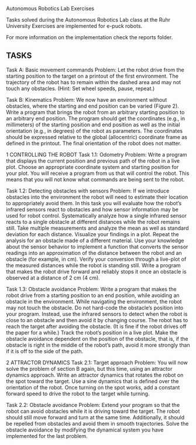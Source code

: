 
Autonomous Robotics Lab Exercises

Tasks solved during the Autonomous Robotics Lab class at the Ruhr University
Exercises are implemented for e-puck robots.

For more information on the implementation check the reports folder.

TASKS
-----------------------------------------

Task A: Basic movement commands
Problem: Let the robot drive from the starting position to the target on a
printout of the first environment. The trajectory of the robot has
to remain within the dashed area and may not touch any obstacles. (Hint:
Set wheel speeds, pause, repeat.)

Task B: Kinematics
Problem: We now have an environment without obstacles, where the starting and end position can be varied (Figure 2). Write a program that brings
the robot from an arbitrary starting position to an arbitrary end position.
The program should get the coordinates (e.g., in millimeters) of the starting
position and end position as well as the initial orientation (e.g., in degrees)
of the robot as parameters. The coordinates should be expressed relative to
the global (allocentric) coordinate frame as defined in the printout. The final
orientation of the robot does not matter.

1 CONTROLLING THE ROBOT
Task 1.1: Odometry
Problem: Write a program that displays the current position and previous
path of the robot in a live plot. Choose an appropriate coordinate system
and starting position for your plot. You will receive a program from us that
will control the robot. This means that you will not know what commands
are being sent to the robot.

Task 1.2: Detecting obstacles with sensors
Problem: If we introduce obstacles into the environment the
robot will need to estimate their location to appropriately avoid them. In
this task you will evaluate how the robot’s infrared sensors react to obstacles
and how sensor information may be used for robot control. Systematically
analyze how a single infrared sensor reacts to a single obstacle at different
distances while the robot remains still. Take multiple measurements and
analyze the mean as well as standard deviation for each distance. Visualize
your findings in a plot. Repeat the analysis for an obstacle made of a different
material.
Use your knowledge about the sensor behavior to implement a function that
converts the sensor readings into an approximation of the distance between
the robot and an obstacle (for example, in cm). Verify your conversion
through a live-plot of the measured distances while the robot is standing
still. Write a program that makes the robot drive forward and reliably stops
it once an obstacle is observed at a distance of 2 cm (4 cm).

Task 1.3: Obstacle avoidance
Problem: Write a program that makes the robot drive from a starting position
to an end position, while avoiding an obstacle in the environment. While navigating the
environment, the robot may not touch the obstacle. Do not hard-code the
obstacle’s position into your program. Instead, use the infrared sensors to
detect when the robot is close to an obstacle and then avoid it by changing
course. The robot has to reach the target after avoiding the obstacle. (It is
fine if the robot drives off the paper for a while.) Track the robot’s position
in a live plot.
Make the obstacle avoidance dependent on the position of the obstacle, that
is, if the obstacle is right in the middle of the robot’s path, avoid it more
strongly than if it is off to the side of the path.

2 ATTRACTOR DYNAMICS
Task 2.1: Target approach
Problem: You will now solve the problem of section B again, but this time,
using an attractor dynamics approach.
Write an attractor dynamics that rotates the robot on the spot toward the
target. Use a sine dynamics that is defined over the orientation of the robot.
Once turning on the spot works, add a constant forward speed to drive the
robot to the target while turning.

Task 2.2: Obstacle avoidance
Problem: Extend your program so that the robot can avoid obstacles while it
is driving toward the target. The robot should still move forward and turn at
the same time. Additionally, it should be repelled from obstacles and avoid
them in smooth trajectories. Solve the obstacle avoidance by modifying the
dynamical system you have implemented for the last problem.
